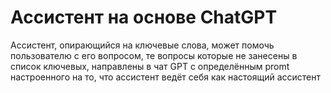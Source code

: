 # Ассистент на основе ChatGPT
Ассистент, опирающийся на ключевые слова, может помочь пользователю с его вопросом, те вопросы которые не занесены в список ключевых, направлены в чат GPT с определённым promt настроенного на то, что ассистент ведёт себя как настоящий ассистент 
